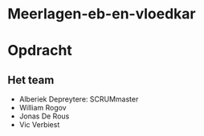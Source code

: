 # Meerlagen-eb-en-vloedkar

# Opdracht


## Het team
- Alberiek Depreytere: SCRUMmaster
- William Rogov
- Jonas De Rous
- Vic Verbiest


